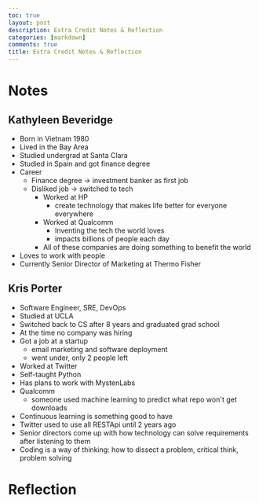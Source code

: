 ```yaml
---
toc: true
layout: post
description: Extra Credit Notes & Reflection
categories: [markdown]
comments: true
title: Extra Credit Notes & Reflection
---
```

# Notes
## Kathyleen Beveridge
* Born in Vietnam 1980
* Lived in the Bay Area
* Studied undergrad at Santa Clara
* Studied in Spain and got finance degree
* Career
  * Finance degree -> investment banker as first job
  * Disliked job -> switched to tech
    * Worked at HP
      * create technology that makes life better for everyone everywhere
    * Worked at Qualcomm
      * Inventing the tech the world loves
      * impacts billions of people each day
    * All of these companies are doing something to benefit the world
* Loves to work with people
* Currently Senior Director of Marketing at Thermo Fisher

## Kris Porter
* Software Engineer, SRE, DevOps
* Studied at UCLA
* Switched back to CS after 8 years and graduated grad school
* At the time no company was hiring
* Got a job at a startup
  * email marketing and software deployment
  * went under, only 2 people left
* Worked at Twitter
* Self-taught Python
* Has plans to work with MystenLabs
* Qualcomm
  * someone used machine learning to predict what repo won't get downloads
* Continuous learning is something good to have
* Twitter used to use all RESTApi until 2 years ago
* Senior directors come up with how technology can solve requirements after listening to them
* Coding is a way of thinking: how to dissect a problem, critical think, problem solving

# Reflection
